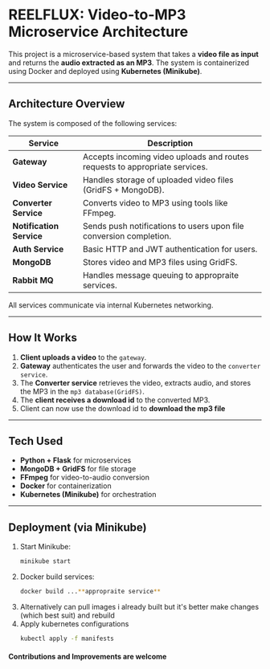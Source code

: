 # REELFLUX: Video-to-MP3 Microservice Architecture

This project is a microservice-based system that takes a **video file as input** and returns the **audio extracted as an MP3**. The system is containerized using Docker and deployed using **Kubernetes (Minikube)**.

---

## Architecture Overview

The system is composed of the following services:

| Service         | Description |
|----------------|-------------|
| **Gateway**     | Accepts incoming video uploads and routes requests to appropriate services. |
| **Video Service** | Handles storage of uploaded video files (GridFS + MongoDB). |
| **Converter Service** | Converts video to MP3 using tools like FFmpeg. |
| **Notification Service** | Sends push notifications to users upon file conversion completion. |
| **Auth Service** | Basic HTTP and JWT authentication for users. |
| **MongoDB**     | Stores video and MP3 files using GridFS. |
| **Rabbit MQ**   | Handles message queuing to appropraite services.  |

All services communicate via internal Kubernetes networking.

---

## How It Works

1. **Client uploads a video** to the `gateway`.
2. **Gateway** authenticates the user and forwards the video to the `converter service`.
3. The **Converter service** retrieves the video, extracts audio, and stores the MP3 in the `mp3 database(GridFS)`.
4. The **client receives a download id** to the converted MP3.
5. Client can now use the download id to **download the mp3 file**

---

## Tech Used

- **Python + Flask** for microservices
- **MongoDB + GridFS** for file storage
- **FFmpeg** for video-to-audio conversion
- **Docker** for containerization
- **Kubernetes (Minikube)** for orchestration

---

##  Deployment (via Minikube)

1. Start Minikube:
   ```bash
   minikube start
2. Docker build services:
    ```bash
    docker build ...**appropraite service** 
3. Alternatively can pull images i already built but it's better make changes (which best suit)
    and rebuild 
4. Apply kubernetes configurations
    ```bash
    kubectl apply -f manifests


#### Contributions and Improvements are welcome 